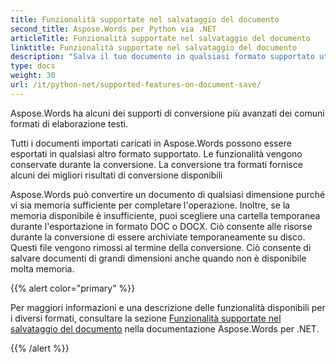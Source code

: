 ```yaml
---
title: Funzionalità supportate nel salvataggio del documento
second_title: Aspose.Words per Python via .NET
articleTitle: Funzionalità supportate nel salvataggio del documento
linktitle: Funzionalità supportate nel salvataggio del documento
description: "Salva il tuo documento in qualsiasi formato supportato utilizzando Python. Converti ed esporta un documento di qualsiasi dimensione."
type: docs
weight: 30
url: /it/python-net/supported-features-on-document-save/
---
```


Aspose.Words ha alcuni dei supporti di conversione più avanzati dei comuni formati di elaborazione testi.

Tutti i documenti importati caricati in Aspose.Words possono essere esportati in qualsiasi altro formato supportato. Le funzionalità vengono conservate durante la conversione. La conversione tra formati fornisce alcuni dei migliori risultati di conversione disponibili

Aspose.Words può convertire un documento di qualsiasi dimensione purché vi sia memoria sufficiente per completare l'operazione. Inoltre, se la memoria disponibile è insufficiente, puoi scegliere una cartella temporanea durante l'esportazione in formato DOC o DOCX. Ciò consente alle risorse durante la conversione di essere archiviate temporaneamente su disco. Questi file vengono rimossi al termine della conversione. Ciò consente di salvare documenti di grandi dimensioni anche quando non è disponibile molta memoria.

{{% alert color="primary" %}}

Per maggiori informazioni e una descrizione delle funzionalità disponibili per i diversi formati, consultare la sezione [Funzionalità supportate nel salvataggio del documento](/words/it/net/supported-features-on-document-save/) nella documentazione Aspose.Words per .NET.

{{% /alert %}}